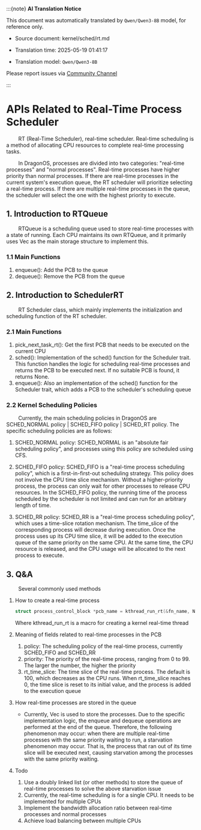 :::{note}
**AI Translation Notice**

This document was automatically translated by `Qwen/Qwen3-8B` model, for reference only.

- Source document: kernel/sched/rt.md

- Translation time: 2025-05-19 01:41:17

- Translation model: `Qwen/Qwen3-8B`

Please report issues via [Community Channel](https://github.com/DragonOS-Community/DragonOS/issues)

:::

# APIs Related to Real-Time Process Scheduler

&emsp;&emsp; RT (Real-Time Scheduler), real-time scheduler. Real-time scheduling is a method of allocating CPU resources to complete real-time processing tasks.

&emsp;&emsp; In DragonOS, processes are divided into two categories: "real-time processes" and "normal processes". Real-time processes have higher priority than normal processes. If there are real-time processes in the current system's execution queue, the RT scheduler will prioritize selecting a real-time process. If there are multiple real-time processes in the queue, the scheduler will select the one with the highest priority to execute.

## 1. Introduction to RTQueue

&emsp;&emsp; RTQueue is a scheduling queue used to store real-time processes with a state of running. Each CPU maintains its own RTQueue, and it primarily uses Vec as the main storage structure to implement this.

### 1.1 Main Functions
1. enqueue(): Add the PCB to the queue
2. dequeue(): Remove the PCB from the queue

## 2. Introduction to SchedulerRT

&emsp;&emsp; RT Scheduler class, which mainly implements the initialization and scheduling function of the RT scheduler.

### 2.1 Main Functions
1. pick_next_task_rt(): Get the first PCB that needs to be executed on the current CPU
2. sched(): Implementation of the sched() function for the Scheduler trait. This function handles the logic for scheduling real-time processes and returns the PCB to be executed next. If no suitable PCB is found, it returns None.
3. enqueue(): Also an implementation of the sched() function for the Scheduler trait, which adds a PCB to the scheduler's scheduling queue

### 2.2 Kernel Scheduling Policies
&emsp;&emsp; Currently, the main scheduling policies in DragonOS are SCHED_NORMAL policy | SCHED_FIFO policy | SCHED_RT policy. The specific scheduling policies are as follows:
1. SCHED_NORMAL policy:
SCHED_NORMAL is an "absolute fair scheduling policy", and processes using this policy are scheduled using CFS.

2. SCHED_FIFO policy:
SCHED_FIFO is a "real-time process scheduling policy", which is a first-in-first-out scheduling strategy. This policy does not involve the CPU time slice mechanism. Without a higher-priority process, the process can only wait for other processes to release CPU resources. In the SCHED_FIFO policy, the running time of the process scheduled by the scheduler is not limited and can run for an arbitrary length of time.

3. SCHED_RR policy:
SCHED_RR is a "real-time process scheduling policy", which uses a time-slice rotation mechanism. The time_slice of the corresponding process will decrease during execution. Once the process uses up its CPU time slice, it will be added to the execution queue of the same priority on the same CPU. At the same time, the CPU resource is released, and the CPU usage will be allocated to the next process to execute.

## 3. Q&A
&emsp;&emsp; Several commonly used methods
1. How to create a real-time process

    ```c
    struct process_control_block *pcb_name = kthread_run_rt(&fn_name, NULL, "test create rt pcb");
    ```
    Where kthread_run_rt is a macro for creating a kernel real-time thread

2. Meaning of fields related to real-time processes in the PCB
    1. policy: The scheduling policy of the real-time process, currently SCHED_FIFO and SCHED_RR
    2. priority: The priority of the real-time process, ranging from 0 to 99. The larger the number, the higher the priority
    3. rt_time_slice: The time slice of the real-time process. The default is 100, which decreases as the CPU runs. When rt_time_slice reaches 0, the time slice is reset to its initial value, and the process is added to the execution queue

3. How real-time processes are stored in the queue
    - Currently, Vec is used to store the processes. Due to the specific implementation logic, the enqueue and dequeue operations are performed at the end of the queue. Therefore, the following phenomenon may occur: when there are multiple real-time processes with the same priority waiting to run, a starvation phenomenon may occur. That is, the process that ran out of its time slice will be executed next, causing starvation among the processes with the same priority waiting.

4. Todo
    1. Use a doubly linked list (or other methods) to store the queue of real-time processes to solve the above starvation issue
    2. Currently, the real-time scheduling is for a single CPU. It needs to be implemented for multiple CPUs
    3. Implement the bandwidth allocation ratio between real-time processes and normal processes
    4. Achieve load balancing between multiple CPUs
